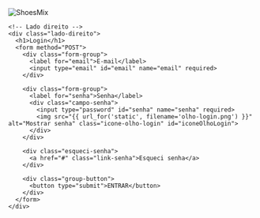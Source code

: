 <!DOCTYPE html>
<html lang="pt-br">
<head>
  <meta charset="UTF-8">
  <title>Login - ShoesMix</title>
  <link rel="stylesheet" href="{{ url_for('static', filename='styles/style.css') }}">
  <link href="https://fonts.googleapis.com/css2?family=Aleo&family=Amiri&display=swap" rel="stylesheet">
</head>
<body class="tela-login login-only">
  <div class="login-container">
    <!-- Lado esquerdo -->
    <div class="lado-esquerdo">
      <img src="{{ url_for('static', filename='logo-grande.png') }}" alt="ShoesMix" class="logo-grande">
    </div>

    <!-- Lado direito -->
    <div class="lado-direito">
      <h1>Login</h1>
      <form method="POST">
        <div class="form-group">
          <label for="email">E-mail</label>
          <input type="email" id="email" name="email" required>
        </div>

        <div class="form-group">
          <label for="senha">Senha</label>
          <div class="campo-senha">
            <input type="password" id="senha" name="senha" required>
            <img src="{{ url_for('static', filename='olho-login.png') }}" alt="Mostrar senha" class="icone-olho-login" id="iconeOlhoLogin">
          </div>
        </div>

        <div class="esqueci-senha">
          <a href="#" class="link-senha">Esqueci senha</a>
        </div>

        <div class="group-button">
          <button type="submit">ENTRAR</button>
        </div>
      </form>
    </div>
  </div>

  <script>
    const senhaInput = document.getElementById('senha');
    const iconeOlho = document.getElementById('iconeOlhoLogin');

    iconeOlho.addEventListener('click', () => {
      const tipo = senhaInput.type === 'password' ? 'text' : 'password';
      senhaInput.type = tipo;
      iconeOlho.src = tipo === 'text'
        ? "{{ url_for('static', filename='olho-login-fechado.png') }}"
        : "{{ url_for('static', filename='olho-login.png') }}";
    });
  </script>
</body>
</html>
